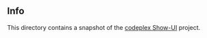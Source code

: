 Info
----

This directory contains a snapshot of the [codeplex Show-UI](https://showui.codeplex.com/) project.
